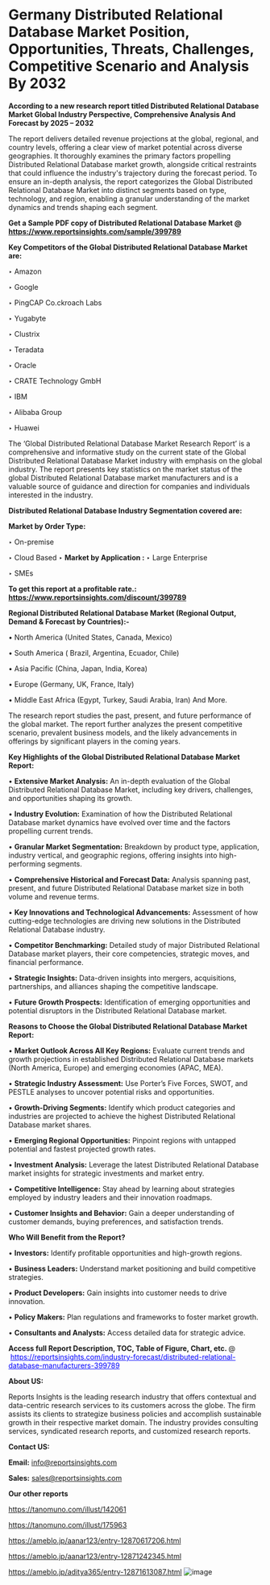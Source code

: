 # Germany Distributed Relational Database Market Position, Opportunities, Threats, Challenges, Competitive Scenario and Analysis By 2032

<strong>According to a new research report titled Distributed Relational Database Market Global Industry Perspective, Comprehensive Analysis And Forecast by 2025 – 2032</strong>

The report delivers detailed revenue projections at the global, regional, and country levels, offering a clear view of market potential across diverse geographies. It thoroughly examines the primary factors propelling Distributed Relational Database market growth, alongside critical restraints that could influence the industry's trajectory during the forecast period. To ensure an in-depth analysis, the report categorizes the Global Distributed Relational Database Market into distinct segments based on type, technology, and region, enabling a granular understanding of the market dynamics and trends shaping each segment.

<strong>Get a Sample PDF copy of Distributed Relational Database Market </strong><strong>@<a href=https://www.reportsinsights.com/sample/399789 style=color:#0000ff;> https://www.reportsinsights.com/sample/399789</a></strong></font>

<strong>Key Competitors of the Global Distributed Relational Database Market are:</strong>

‣ Amazon

‣ Google

‣ PingCAP
 Co.ckroach Labs

‣ Yugabyte

‣ Clustrix

‣ Teradata

‣ Oracle

‣ CRATE Technology GmbH

‣ IBM

‣ Alibaba Group

‣ Huawei

The ‘Global Distributed Relational Database Market Research Report’ is a comprehensive and informative study on the current state of the Global Distributed Relational Database Market industry with emphasis on the global industry. The report presents key statistics on the market status of the global Distributed Relational Database market manufacturers and is a valuable source of guidance and direction for companies and individuals interested in the industry.

<strong>Distributed Relational Database Industry Segmentation covered are:</strong>

<strong>Market by Order Type: </strong>

‣ On-premise

‣ Cloud Based
‣ 
<strong>Market by Application :</strong>
‣ Large Enterprise

‣ SMEs

<strong>To get this report at a profitable rate.: <a href=https://www.reportsinsights.com/discount/399789 style=color:#0000ff;>https://www.reportsinsights.com/discount/399789</a></strong></font>

<strong>Regional Distributed Relational Database Market (Regional Output, Demand &amp; Forecast by Countries):-</strong>

• North America (United States, Canada, Mexico)

• South America ( Brazil, Argentina, Ecuador, Chile)

• Asia Pacific (China, Japan, India, Korea)

• Europe (Germany, UK, France, Italy)

• Middle East Africa (Egypt, Turkey, Saudi Arabia, Iran) And More.

The research report studies the past, present, and future performance of the global market. The report further analyzes the present competitive scenario, prevalent business models, and the likely advancements in offerings by significant players in the coming years.

<strong>Key Highlights of the Global Distributed Relational Database Market Report:</strong>

• <strong>Extensive Market Analysis:</strong> An in-depth evaluation of the Global Distributed Relational Database Market, including key drivers, challenges, and opportunities shaping its growth.

• <strong>Industry Evolution:</strong> Examination of how the Distributed Relational Database market dynamics have evolved over time and the factors propelling current trends.

• <strong>Granular Market Segmentation:</strong> Breakdown by product type, application, industry vertical, and geographic regions, offering insights into high-performing segments.

• <strong>Comprehensive Historical and Forecast Data:</strong> Analysis spanning past, present, and future Distributed Relational Database market size in both volume and revenue terms.

• <strong>Key Innovations and Technological Advancements:</strong> Assessment of how cutting-edge technologies are driving new solutions in the Distributed Relational Database industry.

• <strong>Competitor Benchmarking:</strong> Detailed study of major Distributed Relational Database market players, their core competencies, strategic moves, and financial performance.

• <strong>Strategic Insights:</strong> Data-driven insights into mergers, acquisitions, partnerships, and alliances shaping the competitive landscape.

• <strong>Future Growth Prospects:</strong> Identification of emerging opportunities and potential disruptors in the Distributed Relational Database market.

<strong>Reasons to Choose the Global Distributed Relational Database Market Report:</strong>

• <strong>Market Outlook Across All Key Regions:</strong> Evaluate current trends and growth projections in established Distributed Relational Database markets (North America, Europe) and emerging economies (APAC, MEA).

• <strong>Strategic Industry Assessment:</strong> Use Porter’s Five Forces, SWOT, and PESTLE analyses to uncover potential risks and opportunities.

• <strong>Growth-Driving Segments:</strong> Identify which product categories and industries are projected to achieve the highest Distributed Relational Database market shares.

• <strong>Emerging Regional Opportunities:</strong> Pinpoint regions with untapped potential and fastest projected growth rates.

• <strong>Investment Analysis:</strong> Leverage the latest Distributed Relational Database market insights for strategic investments and market entry.

• <strong>Competitive Intelligence:</strong> Stay ahead by learning about strategies employed by industry leaders and their innovation roadmaps.

• <strong>Customer Insights and Behavior:</strong> Gain a deeper understanding of customer demands, buying preferences, and satisfaction trends.

<strong>Who Will Benefit from the Report?</strong>

• <strong>Investors:</strong> Identify profitable opportunities and high-growth regions.

• <strong>Business Leaders:</strong> Understand market positioning and build competitive strategies.

• <strong>Product Developers:</strong> Gain insights into customer needs to drive innovation.

• <strong>Policy Makers:</strong> Plan regulations and frameworks to foster market growth.

• <strong>Consultants and Analysts:</strong> Access detailed data for strategic advice.
</ul>
<strong>Access full Report Description, TOC, Table of Figure, Chart, etc. </strong>@  <a href=https://reportsinsights.com/industry-forecast/distributed-relational-database-manufacturers-399789 style=color:#0000ff;>https://reportsinsights.com/industry-forecast/distributed-relational-database-manufacturers-399789</a></font>

<strong><strong>About US</strong>:</strong>

Reports Insights is the leading research industry that offers contextual and data-centric research services to its customers across the globe. The firm assists its clients to strategize business policies and accomplish sustainable growth in their respective market domain. The industry provides consulting services, syndicated research reports, and customized research reports.

<strong>Contact US:</strong>

<p class=""""><b>Email:</b> <a href=mailto:info@reportsinsights.com>info@reportsinsights.com</a></p>
<p class=""""><b>Sales:</b> <a href=mailto:sales@reportsinsights.com>sales@reportsinsights.com</a></p>

<strong>Our other reports</strong>

<a href=https://tanomuno.com/illust/142061>https://tanomuno.com/illust/142061</a>

<a href=https://tanomuno.com/illust/175963>https://tanomuno.com/illust/175963</a>

<a href=https://ameblo.jp/aanar123/entry-12870617206.html>https://ameblo.jp/aanar123/entry-12870617206.html</a>

<a href=https://ameblo.jp/aanar123/entry-12871242345.html>https://ameblo.jp/aanar123/entry-12871242345.html</a>

<a href=https://ameblo.jp/aditya365/entry-12871613087.html>https://ameblo.jp/aditya365/entry-12871613087.html</a>
![image](https://github.com/user-attachments/assets/d076bc9a-5c89-4166-bbd5-bb4d43144491)
